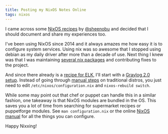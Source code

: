 ```yaml
---
title: Posting my NixOS Notes Online
tags: nixos
---
```

I came across some [NixOS recipes](https://sheenobu.net/) by [\@sheenobu](https://twitter.com/sheenobu) and decided that I should document and share my experiences too.

I've been using NixOS since 2014 and it always amazes me how easy it is to configure system services. Using nix was so awesome that I stopped using debian as my daily driver after more than a decade of use. Next thing I knew was that I was maintaining [several nix packages](https://github.com/NixOS/nixpkgs/search?utf8=%E2%9C%93&q=womfoo) and contributing fixes to the project.

And since there already is a [recipe for ELK](https://sheenobu.net/nixos-recipes/elk.html), I'll start with a [Graylog 2.0 setup](/posts/2016-10-21-nixos-graylog.html). Instead of going through [manual steps](http://docs.graylog.org/en/2.1/pages/installation.html) on traditional distros, you just need to edit `/etc/nixos/configuration.nix` and `nixos-rebuild switch`.

While some may point out that chef or puppet can handle this in a similar fashion, one takeaway is that NixOS modules are bundled in the OS. This saves you a lot of time from searching for supermarket recipes or puppetforge modules. See `man configuration.nix` or the online [NixOS manual](https://nixos.org/nixos/manual/options.html) for all the things you can configure.

Happy Nixxing!
